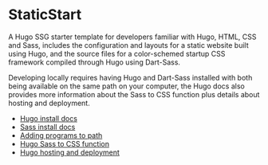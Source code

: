 # StaticStart

A Hugo SSG starter template for developers familiar with Hugo, HTML, CSS and Sass, includes the configuration and layouts for a static website built using Hugo, and the source files for a color-schemed startup CSS framework compiled through Hugo using Dart-Sass.

Developing locally requires having Hugo and Dart-Sass installed with both being available on the same path on your computer, the Hugo docs also provides more information about the Sass to CSS function plus details about hosting and deployment.

- [Hugo install docs](https://gohugo.io/installation/)
- [Sass install docs](https://sass-lang.com/install/)
- [Adding programs to path](https://katiek2.github.io/path-doc/)
- [Hugo Sass to CSS function](https://gohugo.io/functions/resources/tocss/#dart-sass)
- [Hugo hosting and deployment](https://gohugo.io/hosting-and-deployment/)

